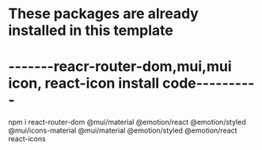 # These packages are already installed in this template
# -------reacr-router-dom,mui,mui icon, react-icon install code----------
npm i react-router-dom @mui/material @emotion/react @emotion/styled @mui/icons-material @mui/material @emotion/styled @emotion/react react-icons
